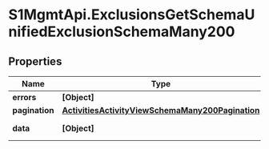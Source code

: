 # S1MgmtApi.ExclusionsGetSchemaUnifiedExclusionSchemaMany200

## Properties
Name | Type | Description | Notes
------------ | ------------- | ------------- | -------------
**errors** | **[Object]** | Errors | [optional] 
**pagination** | [**ActivitiesActivityViewSchemaMany200Pagination**](ActivitiesActivityViewSchemaMany200Pagination.md) |  | 
**data** | **[Object]** | Response data | [optional] 


